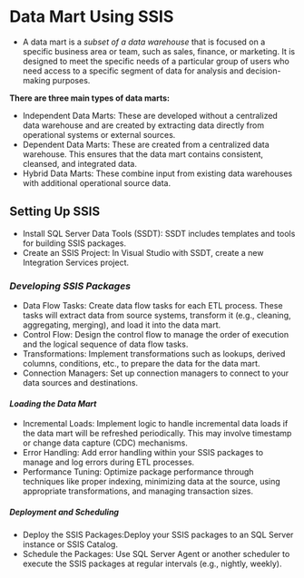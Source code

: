 # Data Mart Using SSIS
- A data mart is a *subset of a data warehouse* that is focused on a specific business area or team, such as sales, finance, or marketing. It is designed to meet the specific needs of a particular group of users who need access to a specific segment of data for analysis and decision-making purposes.   
  
**There are three main types of data marts:**    

- Independent Data Marts: These are developed without a centralized data warehouse and are created by extracting data directly from operational systems or external sources.
- Dependent Data Marts: These are created from a centralized data warehouse. This ensures that the data mart contains consistent, cleansed, and integrated data.
- Hybrid Data Marts: These combine input from existing data warehouses with additional operational source data.

 ## Setting Up SSIS 
- Install SQL Server Data Tools (SSDT): SSDT includes templates and tools for building SSIS packages.
- Create an SSIS Project: In Visual Studio with SSDT, create a new Integration Services project.
  
 ### _Developing SSIS Packages_ 
   + Data Flow Tasks: Create data flow tasks for each ETL process. These tasks will extract data from source systems, transform it (e.g., cleaning, aggregating, merging), and load it into the data mart.
   + Control Flow: Design the control flow to manage the order of execution and the logical sequence of data flow tasks.
   + Transformations: Implement transformations such as lookups, derived columns, conditions, etc., to prepare the data for the data mart.
  + Connection Managers: Set up connection managers to connect to your data sources and destinations.

#### _Loading the Data Mart_
+ Incremental Loads: Implement logic to handle incremental data loads if the data mart will be refreshed periodically. This may involve timestamp or change data capture (CDC) mechanisms.
+ Error Handling: Add error handling within your SSIS packages to manage and log errors during ETL processes.
+ Performance Tuning: Optimize package performance through techniques like proper indexing, minimizing data at the source, using appropriate transformations, and managing transaction sizes.

#####  _Deployment and Scheduling_ 
 + Deploy the SSIS Packages:Deploy your SSIS packages to an SQL Server instance or SSIS Catalog.
 +  Schedule the Packages: Use SQL Server Agent or another scheduler to execute the SSIS packages at regular intervals (e.g., nightly, weekly).
